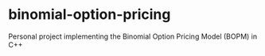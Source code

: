 # binomial-option-pricing
Personal project implementing the Binomial Option Pricing Model (BOPM) in C++
